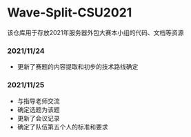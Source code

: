 # Wave-Split-CSU2021
该仓库用于存放2021年服务器外包大赛本小组的代码、文档等资源
### 2021/11/24 
- 更新了赛题的内容提取和初步的技术路线确定
### 2021/11/25 
- 与指导老师交流
- 确定选题为该题
- 更新了会议记录
- 确定了队伍第五个人的标准和要求

